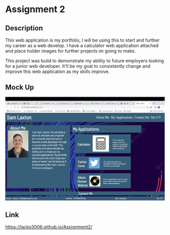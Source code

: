 # Assignment 2

## Description

This web application is my portfolio, I will be using this to start and further my career as a web develop. I have a calculator web application attached and place holder images for further projects im going to make.

This project was build to demonstrate my ability to future employers looking for a junior web developer. It'll be my goal to consistently change and improve this web application as my skills improve.

## Mock Up
![Sam Laxton Portfolio](./assets/images/portfolio.png)

## Link
https://lacko3006.github.io/Assignment2/
